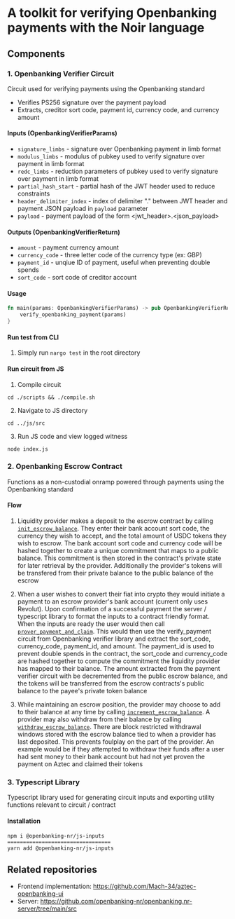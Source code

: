 # A toolkit for verifying Openbanking payments with the Noir language

## Components

### 1. Openbanking Verifier Circuit

Circuit used for verifying payments using the Openbanking standard
 - Verifies PS256 signature over the payment payload
 - Extracts, creditor sort code, payment id, currency code, and currency amount

#### Inputs (OpenbankingVerifierParams)
 - `signature_limbs` - signature over Openbanking payment in limb format
 - `modulus_limbs` - modulus of pubkey used to verify signature over payment in limb format
 - `redc_limbs` - reduction parameters of pubkey used to verify signature over payment in limb format
 - `partial_hash_start` - partial hash of the JWT header used to reduce constraints
 - `header_delimiter_index` - index of delimiter "." between JWT header and payment JSON payload in `payload` parameter
 - `payload` - payment payload of the form <jwt_header>.<json_payload>

#### Outputs (OpenbankingVerifierReturn)
 - `amount` - payment currency amount
 - `currency_code` - three letter code of the currency type (ex: GBP)
 - `payment_id` - unqiue ID of payment, useful when preventing double spends
- `sort_code` - sort code of creditor account

#### Usage
```rust
fn main(params: OpenbankingVerifierParams) -> pub OpenbankingVerifierReturn {
    verify_openbanking_payment(params)
}
```

#### Run test from CLI

1. Simply run `nargo test` in the root directory 

#### Run circuit from JS

1. Compile circuit
```
cd ./scripts && ./compile.sh
```

2. Navigate to JS directory
```
cd ../js/src
```

3. Run JS code and view logged witness
```
node index.js
```

### 2. Openbanking Escrow Contract

Functions as a non-custodial onramp powered through payments using the Openbanking standard

#### Flow
1. Liquidity provider makes a deposit to the escrow contract by calling [`init_escrow_balance`](https://github.com/Mach-34/openbanking-circuit/blob/02be004068aa9548c126934fcfbeb95951c23884/contracts/openbanking-escrow/src/main.nr#L104). They enter their bank account sort code, the currency they wish to accept, and the total amount of USDC tokens they wish to escrow. The bank account sort code and currency code will be hashed together to create a unique commitment that maps to a public balance. This commitment is then stored in the contract's private state for later retrieval by the provider. Additionally the provider's tokens will be transfered from their private balance to the public balance of the escrow

2. When a user wishes to convert their fiat into crypto they would initiate a payment to an escrow provider's bank account (current only uses Revolut). Upon confirmation of a successful payment the server / typescript library to format the inputs to a contract friendly format. When the inputs are ready the user would then call [`prover_payment_and_claim`](https://github.com/Mach-34/openbanking-circuit/blob/ffb4f46fa6e9c3ce21150274f1a92ee9474cf075/contracts/openbanking-escrow/src/main.nr#L172). This would then use the verify_payment circuit from Openbanking verifier library and extract the sort_code, currency_code, payment_id, and amount. The payment_id is used to prevent double spends in the contract, the sort_code and currency_code are hashed together to compute the commitment the liquidity provider has mapped to their balance. The amount extracted from the payment verifier circuit with be decremented from the public escrow balance, and the tokens will be transferred from the escrow contracts's public balance to the payee's private token balance

3. While maintaining an escrow position, the provider may choose to add to their balance at any time by calling [`increment_escrow_balance`](https://github.com/Mach-34/openbanking-circuit/blob/ffb4f46fa6e9c3ce21150274f1a92ee9474cf075/contracts/openbanking-escrow/src/main.nr#L104). A provider may also withdraw from their balance by calling [`withdraw_escrow_balance`](https://github.com/Mach-34/openbanking-circuit/blob/ffb4f46fa6e9c3ce21150274f1a92ee9474cf075/contracts/openbanking-escrow/src/main.nr#L250). There are block restricted withdrawal windows stored with the escrow balance tied to when a provider has last deposited. This prevents foulplay on the part of the provider. An example would be if they attempted to withdraw their funds after a user had sent money to their bank account but had not yet proven the payment on Aztec and claimed their tokens
   

### 3. Typescript Library
Typescript library used for generating circuit inputs and exporting utility functions relevant to circuit / contract

#### Installation
```
npm i @openbanking-nr/js-inputs
=================================
yarn add @openbanking-nr/js-inputs 
```

## Related repositories
- Frontend implementation: https://github.com/Mach-34/aztec-openbanking-ui
- Server: https://github.com/openbanking-nr/openbanking.nr-server/tree/main/src
